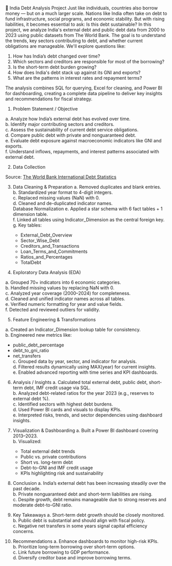 📘 India Debt Analysis Project
Just like individuals, countries also borrow money — but on a much larger scale. Nations like India often take on debt to fund infrastructure, social programs, and economic stability. But with rising liabilities, it becomes essential to ask: Is this debt sustainable?
In this project, we analyze India's external debt and public debt data from 2000 to 2023 using public datasets from The World Bank. The goal is to understand the trends, key sectors contributing to debt, and whether current obligations are manageable.
We'll explore questions like:
1. How has India’s debt changed over time?
2. Which sectors and creditors are responsible for most of the borrowing?
3. Is the short-term debt burden growing?
4. How does India's debt stack up against its GNI and exports?
5. What are the patterns in interest rates and repayment terms?

The analysis combines SQL for querying, Excel for cleaning, and Power BI for dashboarding, creating a complete data pipeline to deliver key insights and recommendations for fiscal strategy.

1. Problem Statement / Objective

a. Analyze how India’s external debt has evolved over time.  
b. Identify major contributing sectors and creditors.  
c. Assess the sustainability of current debt service obligations.  
d. Compare public debt with private and nonguaranteed debt.  
e. Evaluate debt exposure against macroeconomic indicators like GNI and exports.  
f. Understand inflows, repayments, and interest patterns associated with external debt.

2. Data Collection

 Source: [The World Bank International Debt Statistics](https://datatopics.worldbank.org/debt/ids/country/CHN)

3. Data Cleaning & Preparation
a. Removed duplicates and blank entries.  
b. Standardized year format to 4-digit integers.  
c. Replaced missing values (NaN) with 0.  
d. Cleaned and de-duplicated indicator names.  
 Database Normalization
e. Applied a star schema with 6 fact tables + 1 dimension table.  
f. Linked all tables using Indicator_Dimension as the central foreign key.  
g. Key tables:  
   - External_Debt_Overview  
   - Sector_Wise_Debt  
   - Creditors_and_Transactions  
   - Loan_Terms_and_Commitments  
   - Ratios_and_Percentages  
   - TotalDebt  

4. Exploratory Data Analysis (EDA)

a. Grouped 70+ indicators into 6 economic categories.  
b. Handled missing values by replacing NaN with 0.  
c. Analyzed year coverage (2000–2024) for completeness.  
d. Cleaned and unified indicator names across all tables.  
e. Verified numeric formatting for year and value fields.  
f. Detected and reviewed outliers for validity.

5. Feature Engineering & Transformations

a. Created an Indicator_Dimension lookup table for consistency.  
b. Engineered new metrics like:  
   - public_debt_percentage
   - debt_to_gni_ratio
   - net_transfers  
c. Grouped data by year, sector, and indicator for analysis.  
d. Filtered results dynamically using MAX(year) for current insights.  
e. Enabled advanced reporting with time series and KPI dashboards.

6. Analysis / Insights
a. Calculated total external debt, public debt, short-term debt, IMF credit usage via SQL.  
b. Analyzed debt-related ratios for the year 2023 (e.g., reserves to external debt %).  
c. Identified sectors with highest debt burdens.  
d. Used Power BI cards and visuals to display KPIs.  
e. Interpreted risks, trends, and sector dependencies using dashboard insights.

7. Visualization & Dashboarding
a. Built a Power BI dashboard covering 2013–2023.  
b. Visualized:  
   - Total external debt trends  
   - Public vs. private contributions  
   - Short vs. long-term debt  
   - Debt-to-GNI and IMF credit usage  
   - KPIs highlighting risk and sustainability

8. Conclusion
a. India’s external debt has been increasing steadily over the past decade.  
b. Private nonguaranteed debt and short-term liabilities are rising.  
c. Despite growth, debt remains manageable due to strong reserves and moderate debt-to-GNI ratio.

9. Key Takeaways
a. Short-term debt growth should be closely monitored.  
b. Public debt is substantial and should align with fiscal policy.  
c. Negative net transfers in some years signal capital efficiency concerns.

10. Recommendations
a. Enhance dashboards to monitor high-risk KPIs.  
b. Prioritize long-term borrowing over short-term options.  
c. Link future borrowing to GDP performance.  
d. Diversify creditor base and improve borrowing terms.
